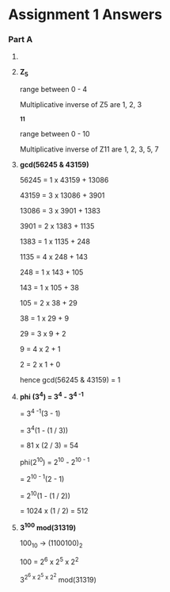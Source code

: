 # Assignment 1 Answers

### Part A

1. 

2. __Z<sub>5<sub>__

    range between 0 - 4

    Multiplicative inverse of Z5 are 1, 2, 3

    __<sub>11<sub>__

    range between 0 - 10

    Multiplicative inverse of Z11 are 1, 2, 3, 5, 7

3.  __gcd(56245 & 43159)__

    56245 = 1 x 43159 + 13086
    
    43159 = 3 x 13086 + 3901
    
    13086 = 3 x 3901 + 1383
    
    3901 = 2 x 1383 + 1135
    
    1383 = 1 x 1135 + 248
    
    1135 = 4 x 248 + 143
    
    248 = 1 x 143 + 105
    
    143 = 1 x 105 + 38
    
    105 = 2 x 38 + 29
    
    38 = 1 x 29 + 9
    
    29 = 3 x 9 + 2
    
    9 = 4 x 2 + 1
    
    2 = 2 x 1 + 0

    hence gcd(56245 & 43159) = 1

4. __phi (3<sup>4</sup>) = 3<sup>4</sup> - 3<sup>4 -1</sup>__
    
    = 3<sup>4 -1</sup>(3 - 1)
    
    = 3<sup>4</sup>(1 - (1 / 3))

    = 81 x (2 / 3) = 54

    phi(2<sup>10</sup>) = 2<sup>10</sup> - 2<sup>10 - 1</sup>

    = 2<sup>10 - 1</sup>(2 - 1)

    = 2<sup>10</sup>(1 - (1 / 2))
    
    = 1024 x (1 / 2) = 512

5. __3<sup>100</sup> mod(31319)__

    100<sub>10</sub> -> (1100100)<sub>2</sub>
    
    100 = 2<sup>6</sup> x 2<sup>5</sup> x 2<sup>2</sup>

    3<sup>2<sup>6</sup> x 2<sup>5</sup> x 2<sup>2</sup></sup> mod(31319)
    